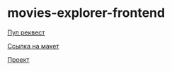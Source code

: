 # movies-explorer-frontend

[Пул реквест](https://github.com/Taashev/movies-explorer-frontend/pull/2)

[Ссылка на макет](https://www.figma.com/file/xYc0lf5DgCURkbd3Vep7KT/Diploma?node-id=891%3A3857)

[Проект](https://taashev-movies-explorer.ru)
